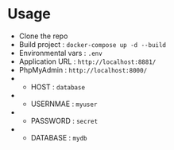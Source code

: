 # Usage

- Clone the repo
- Build project : `docker-compose up -d --build`
- Environmental vars : `.env`
- Application URL : `http://localhost:8881/`
- PhpMyAdmin : `http://localhost:8000/`
- - HOST : `database`
- - USERNMAE : `myuser`
- - PASSWORD : `secret`
- - DATABASE : `mydb`
